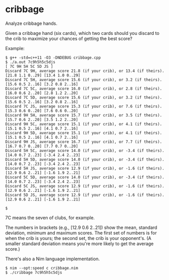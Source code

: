 # cribbage
Analyze cribbage hands.

Given a cribbage hand (six cards), which two cards should you discard to the
crib to maximize your chances of getting the best score?

Example:

```
$ g++ -std=c++11 -O3 -DNDEBUG cribbage.cpp
$ ./a.out 7c9h5h5c5djs
[ 7C 9H 5H 5C 5D JS ]
Discard 7C 9H, average score 21.8 (if your crib), or 13.4 (if theirs). [21.8 1.1 0..29] [13.4 1.0 0..29]
Discard 7C 5H, average score 15.6 (if your crib), or 3.2 (if theirs). [15.6 0.5 2..16] [3.2 0.8 2..16]
Discard 7C 5C, average score 16.0 (if your crib), or 2.8 (if theirs). [16.0 0.6 2..20] [2.8 1.2 2..20]
Discard 7C 5D, average score 15.6 (if your crib), or 3.2 (if theirs). [15.6 0.5 2..16] [3.2 0.8 2..16]
Discard 7C JS, average score 15.3 (if your crib), or 7.6 (if theirs). [15.3 0.6 0..20] [7.6 0.6 0..20]
Discard 9H 5H, average score 15.7 (if your crib), or 3.5 (if theirs). [15.7 0.6 2..20] [3.5 1.2 2..20]
Discard 9H 5C, average score 15.1 (if your crib), or 4.1 (if theirs). [15.1 0.5 2..16] [4.1 0.7 2..16]
Discard 9H 5D, average score 15.1 (if your crib), or 4.1 (if theirs). [15.1 0.5 2..16] [4.1 0.7 2..16]
Discard 9H JS, average score 16.7 (if your crib), or 7.7 (if theirs). [16.7 0.7 0..20] [7.7 0.7 0..20]
Discard 5H 5C, average score 14.0 (if your crib), or -3.4 (if theirs). [14.0 0.7 2..23] [-3.4 2.4 2..23]
Discard 5H 5D, average score 14.0 (if your crib), or -3.4 (if theirs). [14.0 0.7 2..23] [-3.4 2.4 2..23]
Discard 5H JS, average score 12.9 (if your crib), or -1.6 (if theirs). [12.9 0.6 2..21] [-1.6 1.9 2..21]
Discard 5C 5D, average score 14.0 (if your crib), or -3.4 (if theirs). [14.0 0.7 2..23] [-3.4 2.4 2..23]
Discard 5C JS, average score 12.9 (if your crib), or -1.6 (if theirs). [12.9 0.6 2..21] [-1.6 1.9 2..21]
Discard 5D JS, average score 12.9 (if your crib), or -1.6 (if theirs). [12.9 0.6 2..21] [-1.6 1.9 2..21]

$
```

7C means the seven of clubs, for example.

The numbers in brackets (e.g., [12.9 0.6 2..21]) show the mean, standard
deviation, minimum and maximum scores.  The first set of numbers is for when
the crib is yours; the second set, the crib is your opponent's.  (A smaller
standard deviation means you're more likely to get the average score.)

There's also a Nim language implementation.

```
$ nim --opt:speed c cribbage.nim
$ ./cribbage 7c9h5h5c5djs
```
